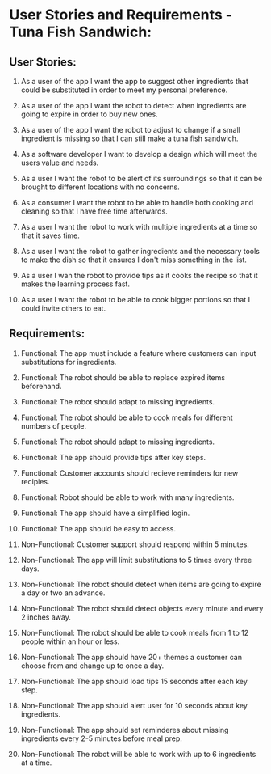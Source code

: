# User Stories and Requirements - Tuna Fish Sandwich:

## User Stories:
1. As a user of the app I want the app to suggest other ingredients that could be substituted in order to meet my personal preference.
 
2. As a user of the app I want the robot to detect when ingredients are going to expire in order to buy new ones.

3. As a user of the app I want the robot to adjust to change if a small ingredient is missing so that I can still make a tuna fish sandwich.

4. As a software developer I want to develop a design which will meet the users value and needs.

5. As a user I want the robot to be alert of its surroundings so that it can be brought to different locations with no concerns.
 
6. As a consumer I want the robot to be able to handle both cooking and cleaning so that I have free time afterwards.

7. As a user I want the robot to work with multiple ingredients at a time so that it saves time.
 
8. As a user I want the robot to gather ingredients and the necessary tools to make the dish so that it ensures I don't miss something in the list.

9. As a user I wan the robot to provide tips as it cooks the recipe so that it makes the learning process fast.

10. As a user I want the robot to be able to cook bigger portions so that I could invite others to eat.

## Requirements:
1. Functional: The app must include a feature where customers can input substitutions for ingredients.
2. Functional: The robot should be able to replace expired items beforehand.
3. Functional: The robot should adapt to missing ingredients.
4. Functional: The robot should be able to cook meals for different numbers of people.
5. Functional: The robot should adapt to missing ingredients.
6. Functional: The app should provide tips after key steps.
7. Functional: Customer accounts should recieve reminders for new recipies.
8. Functional: Robot should be able to work with many ingredients.
9. Functional: The app should have a simplified login.
10. Functional: The app should be easy to access. 

1. Non-Functional: Customer support should respond within 5 minutes.
2. Non-Functional: The app will limit substitutions to 5 times every three days.
3. Non-Functional: The robot should detect when items are going to expire a day or two an advance.
4. Non-Functional: The robot should detect objects every minute and every 2 inches away.
5. Non-Functional: The robot should be able to cook meals from 1 to 12 people within an hour or less.
6. Non-Functional: The app should have 20+ themes a customer can choose from and change up to once a day.
7. Non-Functional: The app should load tips 15 seconds after each key step.
8. Non-Functional: The app should alert user for 10 seconds about key ingredients.
9. Non-Functional: The app should set reminderes about missing ingredients every 2-5 minutes before meal prep.
10. Non-Functional: The robot will be able to work with up to 6 ingredients at a time.
